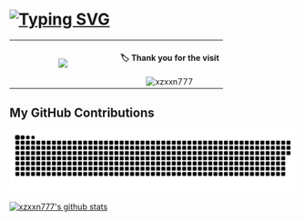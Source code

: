 <h1><a href="https://git.io/typing-svg"><img src="https://readme-typing-svg.herokuapp.com?font=Fira+Code&pause=1000&color=F6A4F7&width=435&lines=hello%2CI%E2%80%99m+xzxxn777" alt="Typing SVG" /></a></h1>
<table align="center">
<div align="center">
    <tr>
        <td width="50%"  align="center">
      <img  height="200px" src="https://github-readme-stats.vercel.app/api/top-langs/?username=xzxxn777&layout=compact" />
        </td>
        <td valign="top" width="50%">

#### 🏷️ <a target="_blank">Thank you for the visit</a>
<div align="center"><img src="https://count.getloli.com/get/@xzxxn777?theme=gelbooru" alt="xzxxn777" /></div>
</td>
    </tr>
    </div>
</table>

## My GitHub Contributions

<div align="center"><img src="https://raw.githubusercontent.com/Achuan-2/Achuan-2/main/assets/github-contribution-grid-snake.svg" ></div>

[![xzxxn777's github stats](https://github-readme-stats.vercel.app/api?username=xzxxn777&show_icons=true)](https://github.com/anuraghazra/github-readme-stats)